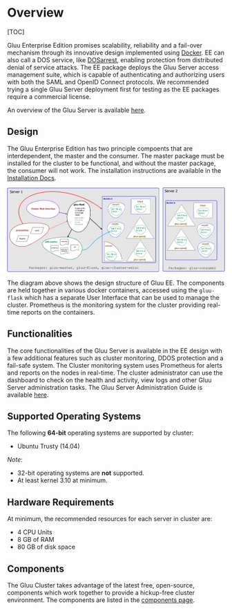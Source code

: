 # Overview

[TOC]

Gluu Enterprise Edition promises scalability, reliability and a fail-over mechanism through its innovative design implemented using [Docker](https://www.docker.com/). EE can also call a DOS service, like [DOSarrest](http://www.dosarrest.com/), enabling protection from distributed denial of service attacks.
The EE package deploys the Gluu Server access management suite, which is capable of authenticating and authorizing users with both the SAML and OpenID Connect protocols. We recommended trying a single Gluu Server deployment first for testing as the EE packages require a commercial license.

An overview of the Gluu Server is available [here](http://www.gluu.org/docs/admin-guide/getting-started/).

## Design

The Gluu Enterprise Edition has two principle compoents that are interdependent, the master and the consumer.
The master package must be installed for the cluster to be functional, and without the master package, the consumer will not work.
The installation instructions are available in the [Installation Docs](../installation/).

![image](../../img/gluu-cluster-overview.png)

The diagram above shows the design structure of Gluu EE. The components are held together in various docker containers, accessed using the `gluu-flask` which has a separate User Interface that can be used to manage the cluster. Prometheus is the monitoring system for the cluster providing real-time reports on the containers.

## Functionalities

The core functionalities of the Gluu Server is available in the EE design with a few additional features such as cluster monitoring, DDOS protection and a fail-safe system.
The Cluster monitoring system uses Prometheus for alerts and reports on the nodes in real-time.
The cluster administrator can use the dashboard to check on the health and activity, view logs and other Gluu Server administration tasks. The Gluu Server Administration Guide is available [here](http://www.gluu.org/docs/admin-guide/introduction/).

## Supported Operating Systems

The following __64-bit__ operating systems are supported by cluster:

* Ubuntu Trusty (14.04)

_Note_:

* 32-bit operating systems are __not__ supported.
* At least kernel 3.10 at minimum.

## Hardware Requirements

At minimum, the recommended resources for each server in cluster are:

* 4 CPU Units
* 8 GB of RAM
* 80 GB of disk space

## Components

The Gluu Cluster takes advantage of the latest free, open-source, components which work together to provide a hickup-free cluster environment.
The components are listed in the [components page](../components/#components).


